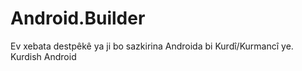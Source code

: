 Android.Builder
===============
Ev xebata destpêkê ya ji bo sazkirina Androida bi Kurdî/Kurmancî ye.
Kurdish Android